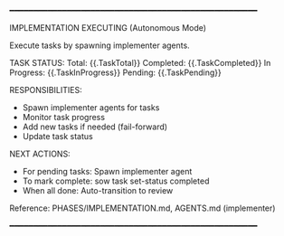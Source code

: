 ━━━━━━━━━━━━━━━━━━━━━━━━━━━━━━━━━━━━━━━━━━━━━━━━━━━━

IMPLEMENTATION EXECUTING (Autonomous Mode)

Execute tasks by spawning implementer agents.

TASK STATUS:
  Total: {{.TaskTotal}}
  Completed: {{.TaskCompleted}}
  In Progress: {{.TaskInProgress}}
  Pending: {{.TaskPending}}

RESPONSIBILITIES:
  - Spawn implementer agents for tasks
  - Monitor task progress
  - Add new tasks if needed (fail-forward)
  - Update task status

NEXT ACTIONS:
  - For pending tasks: Spawn implementer agent
  - To mark complete: sow task set-status completed <id>
  - When all done: Auto-transition to review

Reference: PHASES/IMPLEMENTATION.md, AGENTS.md (implementer)

━━━━━━━━━━━━━━━━━━━━━━━━━━━━━━━━━━━━━━━━━━━━━━━━━━━━
